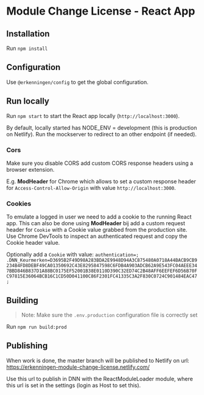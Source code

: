 # Module Change License - React App

## Installation

Run `npm install`

## Configuration

Use `@erkenningen/config` to get the global configuration.

## Run locally

Run `npm start` to start the React app locally (`http://localhost:3000`).

By default, locally started has NODE_ENV = development (this is production on Netlify). Run the mockserver to redirect to an other endpoint (if needed).

### Cors

Make sure you disable CORS add custom CORS response headers using a browser extension.

E.g. **ModHeader** for Chrome which allows to set a custom response header for `Access-Control-Allow-Origin` with value `http://localhost:3000`.


### Cookies

To emulate a logged in user we need to add a cookie to the running React app. This can also be done using **ModHeader** bij add a custom request header for `Cookie` with a Cookie value grabbed from the production site. Use Chrome DevTools to inspect an authenticated request and copy the Cookie header value. 

Optionally add a `Cookie` with value: `authentication=; .DNN_Keurmerken=D3695B2F49D98A283BDA2E9948D94A3C875480A0718A44BACB9CB9234B4FD8DEBF49CA01350692C43E8295847598C6FDB4A903ADCB62A9E543FC04AEEE347BBD846B837D1A88BC0175EF52001B38E0110D390C32ED74C2B48AFF6EEFEF6D56B70FC97815E36064BCB16C1CD50D041100C86F2301FC41335C3A2F830C0724C901484EAC47;`

## Building

> Note: Make sure the `.env.production` configuration file is correctly set

Run `npm run build:prod`

## Publishing

When work is done, the master branch will be published to Netlify on url: https://erkenningen-module-change-license.netlify.com/

Use this url to publish in DNN with the ReactModuleLoader module, where this url is set in the settings (login as Host to set this).
